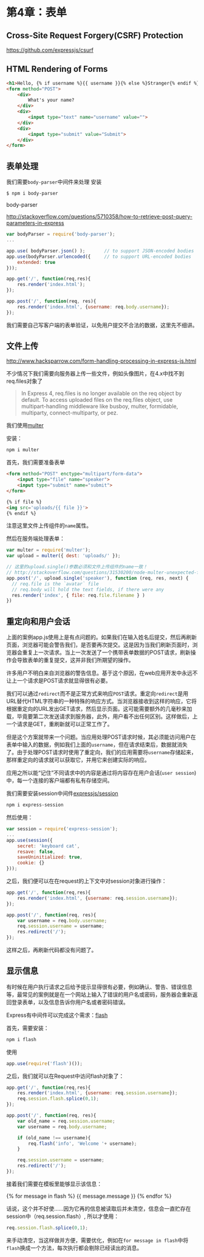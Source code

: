 # 第4章：表单

## Cross-Site Request Forgery(CSRF) Protection

https://github.com/expressjs/csurf




## HTML Rendering of Forms

```html 
<h1>Hello, {% if username %}{{ username }}{% else %}Stranger{% endif %}!</h1>
<form method="POST">
    <div>
        What's your name?
    </div>
    <div>
        <input type="text" name="username" value="">                
    </div>
    <div>
        <input type="submit" value="Submit">                
    </div>
</form>
```

## 表单处理
我们需要`body-parser`中间件来处理
安装
```
$ npm i body-parser
```
body-parser

http://stackoverflow.com/questions/5710358/how-to-retrieve-post-query-parameters-in-express

```js
var bodyParser = require('body-parser');
...

app.use( bodyParser.json() );       // to support JSON-encoded bodies
app.use(bodyParser.urlencoded({     // to support URL-encoded bodies
	extended: true
}));

app.get('/', function(req,res){
	res.render('index.html');
});

app.post('/', function(req, res){
	res.render('index.html', {username: req.body.username});
});
```
我们需要自己写客户端的表单验证，以免用户提交不合法的数据，这里先不细讲。

## 文件上传
http://www.hacksparrow.com/form-handling-processing-in-express-js.html

不少情况下我们需要向服务器上传一些文件，例如头像图片，在4.x中找不到req.files对象了
> In Express 4, req.files is no longer available on the req object by default. To access uploaded files on the req.files object, use multipart-handling middleware like busboy, multer, formidable, multiparty, connect-multiparty, or pez.

我们使用[multer](https://github.com/expressjs/multer)

安装：

```bash
npm i multer
```

首先，我们需要准备表单

```html
<form method="POST" enctype="multipart/form-data">
	<input type="file" name="speaker">
	<input type="submit" name="submit">
</form>

{% if file %}
<img src='uploads/{{ file }}'>
{% endif %}
```
注意这里文件上传组件的`name`属性。

然后在服务端处理表单：

```js
var multer = require('multer');
var upload = multer({ dest: 'uploads/' });

// 这里的upload.single()参数必须和文件上传组件的name一致！
// http://stackoverflow.com/questions/31530200/node-multer-unexpected-field
app.post('/', upload.single('speaker'), function (req, res, next) {
  // req.file is the `avatar` file
  // req.body will hold the text fields, if there were any
  res.render('index', { file: req.file.filename } )
})

```





## 重定向和用户会话
上面的案例app.js使用上是有点问题的。如果我们在输入姓名后提交，然后再刷新页面，浏览器可能会警告我们，是否要再次提交。这是因为当我们刷新页面时，浏览器会重复上一次请求。当上一次发送了一个携带表单数据的POST请求，刷新操作会导致表单的重复提交，这并非我们所期望的操作。

许多用户不明白来自浏览器的警告信息。基于这个原因，在web应用开发中永远不让上一个请求是POST请求就显得很有必要。

我们可以通过`redirect`而不是正常方式来响应`POST`请求。重定向`redirect`是用URL替代HTML字符串的一种特殊的响应方式。当浏览器接收到这样的响应，它将根据重定向的URL发出GET请求，然后显示页面。这可能需要额外的几毫秒来加载，毕竟要第二次发送请求到服务器，此外，用户看不出任何区别。这样做后，上一个请求是GET，重刷新就可以正常工作了。

但是这个方案就带来一个问题。当应用处理POST请求时候，其必须能访问用户在表单中输入的数据，例如我们上面的`username`，但在请求结束后，数据就消失了。由于处理POST请求时使用了重定向，我们的应用需要将`username`存储起来，那样重定向的请求就可以获取它，并用它来创建实际的响应。

应用之所以能“记住”不同请求中的内容是通过将内容存在用户会话(`user session`)中，每一个连接的客户端都有私有存储空间。

我们需要安装session中间件[expressjs/session](https://github.com/expressjs/session)

```bash
npm i express-session
```

然后使用：

```js
var session = require('express-session');
...
app.use(session({
	secret: 'keyboard cat',
	resave: false,
	saveUninitialized: true,
	cookie: {}
}));
```

之后，我们便可以在在request的上下文中对session对象进行操作：

```js
app.get('/', function(req,res){
	res.render('index.html', {username: req.session.username});
});

app.post('/', function(req, res){
	var username = req.body.username;
	req.session.username = username;
	res.redirect('/');
});
```

这样之后，再刷新代码都没有问题了。

## 显示信息
有时候在用户执行请求之后给予提示显得很有必要，例如确认、警告、错误信息等，最常见的案例就是在一个网站上输入了错误的用户名或密码，服务器会重新返回登录表单，以及信息告诉你用户名或者密码错误。

Express有中间件可以完成这个需求：[flash](https://github.com/expressjs/flash)

首先，需要安装：
```bash
npm i flash
```

使用

```js
app.use(require('flash')());

```

之后，我们就可以在Request中访问flash对象了：

```js
app.get('/', function(req,res){
	res.render('index.html', {username: req.session.username});
	req.session.flash.splice(0,1);
});

app.post('/', function(req, res){
	var old_name = req.session.username;
	var username = req.body.username;

	if (old_name !== username){
		req.flash('info', 'Welcome '+ username);
	}

	req.session.username = username;
	res.redirect('/');
});
```

接着我们需要在模板里能够显示该信息：

{% for message in flash %}
    {{ message.message }}
{% endfor %}

话说，这个并不好使……因为它再的信息被读取后并未清空，信息会一直贮存在session中（req.session.flash）, 所以才使用：

```js
req.session.flash.splice(0,1);
```
来手动清空，当这样做并方便，需要优化，例如在`for message in flash`中将`flash`换成一个方法，每次执行都会剔除已经读出的消息。